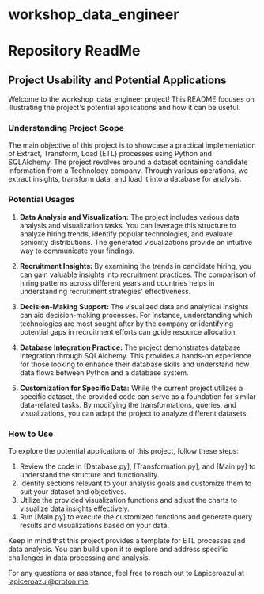 # workshop_data_engineer
# Repository ReadMe

## Project Usability and Potential Applications

Welcome to the workshop_data_engineer project! This README focuses on illustrating the project's potential applications and how it can be useful.

### Understanding Project Scope

The main objective of this project is to showcase a practical implementation of Extract, Transform, Load (ETL) processes using Python and SQLAlchemy. The project revolves around a dataset containing candidate information from a Technology company. Through various operations, we extract insights, transform data, and load it into a database for analysis.

### Potential Usages

1. **Data Analysis and Visualization:** The project includes various data analysis and visualization tasks. You can leverage this structure to analyze hiring trends, identify popular technologies, and evaluate seniority distributions. The generated visualizations provide an intuitive way to communicate your findings.

2. **Recruitment Insights:** By examining the trends in candidate hiring, you can gain valuable insights into recruitment practices. The comparison of hiring patterns across different years and countries helps in understanding recruitment strategies' effectiveness.

3. **Decision-Making Support:** The visualized data and analytical insights can aid decision-making processes. For instance, understanding which technologies are most sought after by the company or identifying potential gaps in recruitment efforts can guide resource allocation.

4. **Database Integration Practice:** The project demonstrates database integration through SQLAlchemy. This provides a hands-on experience for those looking to enhance their database skills and understand how data flows between Python and a database system.

5. **Customization for Specific Data:** While the current project utilizes a specific dataset, the provided code can serve as a foundation for similar data-related tasks. By modifying the transformations, queries, and visualizations, you can adapt the project to analyze different datasets.

### How to Use

To explore the potential applications of this project, follow these steps:

1. Review the code in [Database.py], [Transformation.py], and [Main.py] to understand the structure and functionality.
2. Identify sections relevant to your analysis goals and customize them to suit your dataset and objectives.
3. Utilize the provided visualization functions and adjust the charts to visualize data insights effectively.
4. Run [Main.py] to execute the customized functions and generate query results and visualizations based on your data.

Keep in mind that this project provides a template for ETL processes and data analysis. You can build upon it to explore and address specific challenges in data processing and analysis.

For any questions or assistance, feel free to reach out to Lapiceroazul at lapiceroazul@proton.me.

